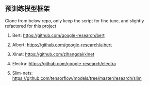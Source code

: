 ## 预训练模型框架

Clone from below repo, only keep the script for fine tune, and slightly refactored for this project 

1. Bert: https://github.com/google-research/bert

2. Albert: https://github.com/google-research/albert

3. Xlnet: https://github.com/zihangdai/xlnet

4. Electra: https://github.com/google-research/electra

5. Slim-nets: https://github.com/tensorflow/models/tree/master/research/slim